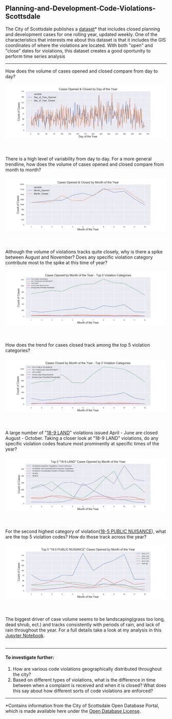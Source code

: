 ## Planning-and-Development-Code-Violations-Scottsdale

The City of Scottsdale publishes a [dataset](http://data.scottsdaleaz.gov/dataset/planning-and-development-code-violations)* that includes closed planning and development cases for one rolling year, updated weekly.  One of the characteristics that interests me about this dataset is that it includes the GIS coordinates of where the violations are located.  With both "open" and "close" dates for violations, this dataset creates a good oportunity to perform time series analysis
___

How does the volume of cases opened and closed compare from day to day?
<br/>
<br/>
![](https://github.com/mrkjhsn/Planning-and-Development-Code-Violations-Scottsdale/blob/master/visualizations/Cases%20Opened%20%26%20Closed%20by%20Day%20of%20the%20Year.png)
<br/>
<br/>
<br/>
<br/>
There is a high level of variability from day to day.  For a more general trendline, how does the volume of cases opened and closed compare from month to month?
<br/>
<br/>
![](https://github.com/mrkjhsn/Planning-and-Development-Code-Violations-Scottsdale/blob/master/visualizations/Cases%20Opened%20%26%20Closed%20by%20Month%20of%20the%20Year.png)
<br/>
<br/>
<br/>
<br/>
Although the volume of violations tracks quite closely, why is there a spike between August and November?  Does any specific violation category contribute most to the spike at this time of year?
<br/>
<br/>
![](https://github.com/mrkjhsn/Planning-and-Development-Code-Violations-Scottsdale/blob/master/visualizations/Cases%20Opened%20by%20Month%20of%20the%20Year%20-%20Top%205%20Violation%20Categories.png)
<br/>
<br/>
<br/>
<br/>
How does the trend for cases closed track among the top 5 violation categories?
<br/>
<br/>
![](https://github.com/mrkjhsn/Planning-and-Development-Code-Violations-Scottsdale/blob/master/visualizations/Cases%20Closed%20by%20Month%20of%20the%20Year%20-%20Top%205%20Violation%20Categories.png)
<br/>
<br/>
<br/>
<br/>
A large number of "[18-9 LAND](https://library.municode.com/az/scottsdale/codes/code_of_ordinances?nodeId=REVISED_CODEVO1_CH18PUNUPRMA_ARTIIIPRMA_S18-9LA)" violations issued April - June are closed August - October.  Taking a closer look at "18-9 LAND" violations, do any specific violation codes feature most prominently at specific times of the year?
<br/>
<br/>
![](https://github.com/mrkjhsn/Planning-and-Development-Code-Violations-Scottsdale/blob/master/visualizations/Top%205%20LAND%20Cases%20Opened%20by%20Month%20of%20the%20Year.png)
<br/>
<br/>
<br/>
<br/>
For the second highest category of violation([18-5 PUBLIC NUISANCE](https://library.municode.com/az/scottsdale/codes/code_of_ordinances?nodeId=REVISED_CODEVO1_CH18PUNUPRMA_ARTIIPUNU_S18-5PUNU)), what are the top 5 violation codes?  How do those track across the year?
<br/>
<br/>
![](https://github.com/mrkjhsn/Planning-and-Development-Code-Violations-Scottsdale/blob/master/visualizations/Top%205%20PUBLIC%20NUISANCE%20Cases%20Opened%20by%20Month%20of%20the%20Year.png)
<br/>
<br/>
<br/>
<br/>
The biggest driver of case volume seems to be landscaping(grass too long, dead shrub, ect.) and tracks consistently with periods of rain, and lack of rain throughout the year.  For a full details take a look at my analysis in this [Jupyter Notebook](https://github.com/mrkjhsn/Planning-and-Development-Code-Violations-Scottsdale/blob/master/Code_Violations_Annual_Trends.ipynb).
<br/>
<br/>
___
#### To investigate further:
1. How are various code violations geographically distributed throughout the city?
3. Based on different types of violations, what is the difference in time between when a complaint is received and when it is closed?  What does this say about how different sorts of code violations are enforced?
___
*Contains information from the City of Scottsdale Open Database Portal, which is made available here under the [Open Database License](http://www.scottsdaleaz.gov/AssetFactory.aspx?did=69351).
